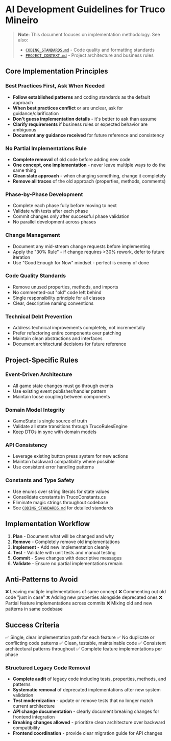 # AI Development Guidelines for Truco Mineiro

> **Note**: This document focuses on implementation methodology. See also:
> - [`CODING_STANDARDS.md`](CODING_STANDARDS.md) - Code quality and formatting standards
> - [`PROJECT_CONTEXT.md`](PROJECT_CONTEXT.md) - Project architecture and business rules

## Core Implementation Principles

### **Best Practices First, Ask When Needed**
- **Follow established patterns** and coding standards as the default approach
- **When best practices conflict** or are unclear, ask for guidance/clarification
- **Don't guess implementation details** - it's better to ask than assume
- **Clarify requirements** if business rules or expected behavior are ambiguous
- **Document any guidance received** for future reference and consistency

### **No Partial Implementations Rule**
- **Complete removal** of old code before adding new code
- **One concept, one implementation** - never leave multiple ways to do the same thing
- **Clean slate approach** - when changing something, change it completely
- **Remove all traces** of the old approach (properties, methods, comments)

### **Phase-by-Phase Development**
- Complete each phase fully before moving to next
- Validate with tests after each phase
- Commit changes only after successful phase validation
- No parallel development across phases

### **Change Management**
- Document any mid-stream change requests before implementing
- Apply the "30% Rule" - if change requires >30% rework, defer to future iteration
- Use "Good Enough for Now" mindset - perfect is enemy of done

### **Code Quality Standards**
- Remove unused properties, methods, and imports
- No commented-out "old" code left behind
- Single responsibility principle for all classes
- Clear, descriptive naming conventions

### **Technical Debt Prevention**
- Address technical improvements completely, not incrementally
- Prefer refactoring entire components over patching
- Maintain clean abstractions and interfaces
- Document architectural decisions for future reference

## Project-Specific Rules

### **Event-Driven Architecture**
- All game state changes must go through events
- Use existing event publisher/handler pattern
- Maintain loose coupling between components

### **Domain Model Integrity**
- GameState is single source of truth
- Validate all state transitions through TrucoRulesEngine
- Keep DTOs in sync with domain models

### **API Consistency**
- Leverage existing button press system for new actions
- Maintain backward compatibility where possible
- Use consistent error handling patterns

### **Constants and Type Safety**
- Use enums over string literals for state values
- Consolidate constants in TrucoConstants.cs
- Eliminate magic strings throughout codebase
- See [`CODING_STANDARDS.md`](CODING_STANDARDS.md) for detailed standards

## Implementation Workflow

1. **Plan** - Document what will be changed and why
2. **Remove** - Completely remove old implementations
3. **Implement** - Add new implementation cleanly
4. **Test** - Validate with unit tests and manual testing
5. **Commit** - Save changes with descriptive messages
6. **Validate** - Ensure no partial implementations remain

## Anti-Patterns to Avoid

❌ Leaving multiple implementations of same concept
❌ Commenting out old code "just in case"
❌ Adding new properties alongside deprecated ones
❌ Partial feature implementations across commits
❌ Mixing old and new patterns in same codebase

## Success Criteria

✅ Single, clear implementation path for each feature
✅ No duplicate or conflicting code patterns
✅ Clean, testable, maintainable code
✅ Consistent architectural patterns throughout
✅ Complete feature implementations per phase

### **Structured Legacy Code Removal**
- **Complete audit** of legacy code including tests, properties, methods, and patterns
- **Systematic removal** of deprecated implementations after new system validation
- **Test modernization** - update or remove tests that no longer match current architecture
- **API change documentation** - clearly document breaking changes for frontend integration
- **Breaking changes allowed** - prioritize clean architecture over backward compatibility
- **Frontend coordination** - provide clear migration guide for API changes
